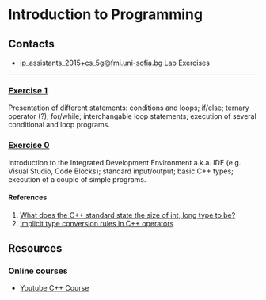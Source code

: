 Introduction to Programming
===========================

Contacts
--------

-   [ip_assistants_2015+cs_5g@fmi.uni-sofia.bg](mailto:ip_assistants_2015+cs_5g@fmi.uni-sofia.bg)
Lab Exercises
-------------

### [Exercise 1](https://github.com/fmi-lab/up/blob/master/exercises/exercise1)

Presentation of different statements: conditions and loops; if/else;
ternary operator (?); for/while; interchangable loop statements;
execution of several conditional and loop programs.

### [Exercise 0](https://github.com/fmi-lab/up/blob/master/exercises/exercise0)

Introduction to the Integrated Development Environment a.k.a. IDE (e.g.
Visual Studio, Code Blocks); standard input/output; basic C++ types;
execution of a couple of simple programs.

#### References

1.  [What does the C++ standard state the size of int, long type to
    be?](http://stackoverflow.com/questions/589575/what-does-the-c-standard-state-the-size-of-int-long-type-to-be)
2.  [Implicit type conversion rules in C++
    operators](http://stackoverflow.com/questions/5563000/implicit-type-conversion-rules-in-c-operators)

Resources
---------

### Online courses

-   [Youtube C++
    Course](https://www.youtube.com/watch?v=l8UeoizDLJw&list=PL71DAFD8C68FD9013&index=1)

